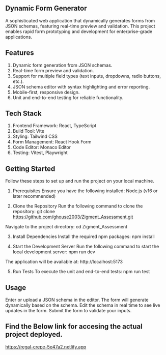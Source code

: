 
## Dynamic Form Generator
A sophisticated web application that dynamically generates forms from JSON schemas, featuring real-time preview and validation. This project enables rapid form prototyping and development for enterprise-grade applications.

## Features
1. Dynamic form generation from JSON schemas.
2. Real-time form preview and validation.
3. Support for multiple field types (text inputs, dropdowns, radio buttons, etc.).
4. JSON schema editor with syntax highlighting and error reporting.
5. Mobile-first, responsive design.
6. Unit and end-to-end testing for reliable functionality.
   
## Tech Stack
1. Frontend Framework: React, TypeScript
2. Build Tool: Vite
3. Styling: Tailwind CSS
4. Form Management: React Hook Form
5. Code Editor: Monaco Editor
6. Testing: Vitest, Playwright
   
## Getting Started
Follow these steps to set up and run the project on your local machine.

1. Prerequisites
Ensure you have the following installed:
Node.js (v16 or later recommended)

1. Clone the Repository
Run the following command to clone the repository:
git clone https://github.com/ghouse2003/Zigment_Assessment.git

Navigate to the project directory:
cd Zigment_Assessment

3. Install Dependencies
Install the required npm packages:
npm install

4. Start the Development Server
Run the following command to start the local development server:
npm run dev

The application will be available at:
http://localhost:5173

5. Run Tests
To execute the unit and end-to-end tests:
npm run test

## Usage
Enter or upload a JSON schema in the editor.
The form will generate dynamically based on the schema.
Edit the schema in real time to see live updates in the form.
Submit the form to validate your inputs.

## Find the Below link for accesing the actual project deployed.
https://regal-crepe-5e47a2.netlify.app

